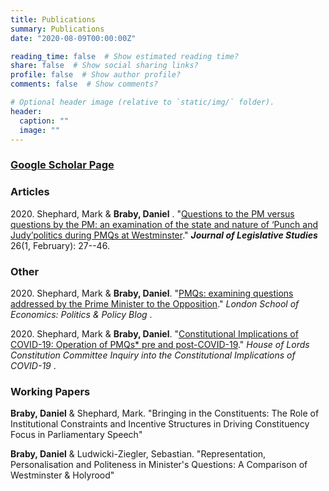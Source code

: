 ```yaml
---
title: Publications
summary: Publications
date: "2020-08-09T00:00:00Z"

reading_time: false  # Show estimated reading time?
share: false  # Show social sharing links?
profile: false  # Show author profile?
comments: false  # Show comments?

# Optional header image (relative to `static/img/` folder).
header:
  caption: ""
  image: ""
---
```


### [Google Scholar Page](https://scholar.google.com/citations?user=xUZAmKAAAAAJ&hl=en)

### Articles

2020\. Shephard, Mark & **Braby, Daniel** . "[Questions to the PM versus questions by the PM: an examination of the state and nature of ‘Punch and Judy’politics during PMQs at Westminster](https://www.tandfonline.com/doi/abs/10.1080/13572334.2020.1727668)."  _**Journal of Legislative Studies**_ 26(1, February): 27--46. 



### Other

2020\. Shephard, Mark & **Braby, Daniel**. "[PMQs: examining questions addressed by the Prime Minister to the Opposition](https://blogs.lse.ac.uk/politicsandpolicy/pmqs-questions-by-the-pm/)." _London School of Economics: Politics & Policy Blog_ .

2020\. Shephard, Mark & **Braby, Daniel**. "[Constitutional Implications of COVID-19: Operation of PMQs* pre and post-COVID-19](https://committees.parliament.uk/writtenevidence/10709/html/)." _House of Lords Constitution Committee Inquiry into the Constitutional Implications of COVID-19_ .


### Working Papers

**Braby, Daniel** & Shephard, Mark. "Bringing in the Constituents: The Role of Institutional Constraints and Incentive Structures in Driving Constituency Focus in Parliamentary Speech"

**Braby, Daniel** & Ludwicki-Ziegler, Sebastian. "Representation, Personalisation and Politeness in Minister's Questions: A Comparison of Westminster & Holyrood"





